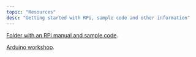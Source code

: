 ```yaml
---
topic: "Resources"
desc: "Getting started with RPi, sample code and other information"
---
```


[Folder with an RPi manual and sample code](https://drive.google.com/open?id=1AV8gN4_T51BEaCPFKDI6UGmt4LUO63q_).

[Arduino workshop](https://sites.google.com/a/eng.ucsd.edu/arduino/).

